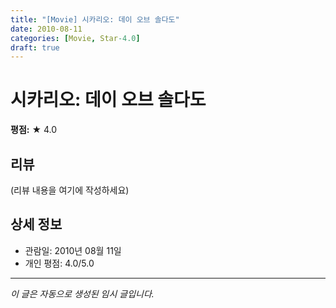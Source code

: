 ```yaml
---
title: "[Movie] 시카리오: 데이 오브 솔다도"
date: 2010-08-11
categories: [Movie, Star-4.0]
draft: true
---
```


# 시카리오: 데이 오브 솔다도

**평점:** ★ 4.0

## 리뷰

(리뷰 내용을 여기에 작성하세요)

## 상세 정보

- 관람일: 2010년 08월 11일
- 개인 평점: 4.0/5.0

---

*이 글은 자동으로 생성된 임시 글입니다.*
